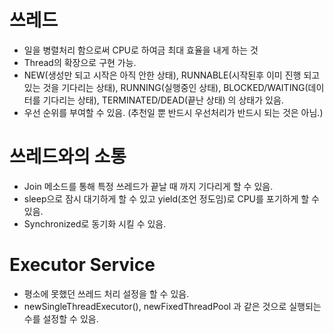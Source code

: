 # 쓰레드
- 일을 병렬처리 함으로써 CPU로 하여금 최대 효율을 내게 하는 것
- Thread의 확장으로 구현 가능.
- NEW(생성만 되고 시작은 아직 안한 상태), RUNNABLE(시작된후 이미 진행 되고 있는 것을 기다리는 상태), RUNNING(실행중인 상태), BLOCKED/WAITING(데이터를 기다리는 상태), TERMINATED/DEAD(끝난 상태) 의 상태가 있음.
- 우선 순위를 부여할 수 있음. (추천일 뿐 반드시 우선처리가 반드시 되는 것은 아님.)

#  쓰레드와의 소통
- Join 메소드를 통해 특정 쓰레드가 끝날 때 까지 기다리게 할 수 있음.
- sleep으로 잠시 대기하게 할 수 있고 yield(조언 정도임)로 CPU를 포기하게 할 수 있음.
- Synchronized로 동기화 시킬 수 있음.

# Executor Service
- 평소에 못했던 쓰레드 처리 설정을 할 수 있음.
- newSingleThreadExecutor(), newFixedThreadPool 과 같은 것으로 실행되는 수를 설정할 수 있음.
